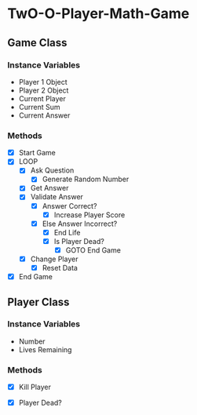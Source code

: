 # TwO-O-Player-Math-Game

## Game Class
### Instance Variables
- Player 1 Object
- Player 2 Object
- Current Player
- Current Sum
- Current Answer
### Methods
- [x] Start Game
- [x] LOOP
  - [x] Ask Question
    - [x] Generate Random Number
  - [x] Get Answer
  - [x] Validate Answer
    - [x] Answer Correct?
      - [x] Increase Player Score
    - [x] Else Answer Incorrect?
      - [x] End Life
      - [x] Is Player Dead?
        - [x] GOTO End Game
  - [x] Change Player
    - [x] Reset Data
- [x] End Game

## Player Class
### Instance Variables
- Number
- Lives Remaining
### Methods
- [x] Kill Player
- [x] Player Dead?


